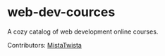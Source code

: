 # web-dev-cources
A cozy catalog of web development online courses.

Contributors:
[MistaTwista](https://github.com/MistaTwista)

